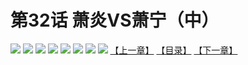 # 第32话 萧炎VS萧宁（中）
![](https://mhpic.xiaomingtaiji.net/comic/D/斗破苍穹拆分版/32话/1.jpg-zymk.middle.webp)
![](https://mhpic.xiaomingtaiji.net/comic/D/斗破苍穹拆分版/32话/2.jpg-zymk.middle.webp)
![](https://mhpic.xiaomingtaiji.net/comic/D/斗破苍穹拆分版/32话/3.jpg-zymk.middle.webp)
![](https://mhpic.xiaomingtaiji.net/comic/D/斗破苍穹拆分版/32话/4.jpg-zymk.middle.webp)
![](https://mhpic.xiaomingtaiji.net/comic/D/斗破苍穹拆分版/32话/5.jpg-zymk.middle.webp)
![](https://mhpic.xiaomingtaiji.net/comic/D/斗破苍穹拆分版/32话/6.jpg-zymk.middle.webp)
![](https://mhpic.xiaomingtaiji.net/comic/D/斗破苍穹拆分版/32话/7.jpg-zymk.middle.webp)
![](https://mhpic.xiaomingtaiji.net/comic/D/斗破苍穹拆分版/32话/8.jpg-zymk.middle.webp)
[【上一章】](./31.md)
[【目录】](./READMD.md)
[【下一章】](./33.md)
